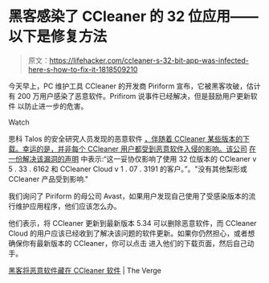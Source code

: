 # 黑客感染了 CCleaner 的 32 位应用——以下是修复方法

> 原文：<https://lifehacker.com/ccleaner-s-32-bit-app-was-infected-here-s-how-to-fix-it-1818509210>

今天早上，PC 维护工具 CCleaner 的开发商 Piriform 宣布，它被黑客攻破，估计有 200 万用户感染了恶意软件。Prifirom 说事件已经解决，但是鼓励用户更新软件 以防止进一步的危害。

Watch

思科 Talos 的安全研究人员发现的恶意软件 [，伴随着 CCleaner 某些版本的下载。幸运的是，并非每个 CCleaner 用户都受到恶意软件入侵的影响。该公司](http://blog.talosintelligence.com/2017/09/avast-distributes-malware.html) [在一份解决该漏洞的声明](http://www.piriform.com/news/release-announcements/2017/9/18/security-notification-for-ccleaner-v5336162-and-ccleaner-cloud-v1073191-for-32-bit-windows-users) 中表示:“这一妥协仅影响了使用 32 位版本的 CCleaner v 5 . 33 . 6162 和 CCleaner Cloud v 1 . 07 . 3191 的客户。”。"没有其他梨形或 CCleaner 产品受到影响."

我们询问了 Piriform 的母公司 Avast，如果用户发现自己使用了受感染版本的流行维护应用程序，他们应该怎么办。

他们表示，将 CCleaner 更新到最新版本 5.34 可以删除恶意软件，而 CCleaner Cloud 的用户应该已经收到了解决该问题的软件更新。如果你仍然担心，或者想确保你有最新版本的 CCleaner，你可以点击 进入他们的下载页面，然后自己动手。

[黑客将恶意软件藏在 CCleaner 软件](https://www.theverge.com/2017/9/18/16325202/ccleaner-hack-malware-security) | The Verge